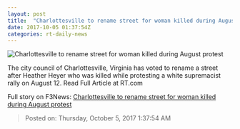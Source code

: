 ```yaml
---
layout: post
title:  "Charlottesville to rename street for woman killed during August protest"
date: 2017-10-05 01:37:54Z
categories: rt-daily-news
---
```


![Charlottesville to rename street for woman killed during August protest](https://cdni.rt.com/files/2017.10/article/59d57b33fc7e93da608b4569.jpg)

The city council of Charlottesville, Virginia has voted to rename a street after Heather Heyer who was killed while protesting a white supremacist rally on August 12. Read Full Article at RT.com


Full story on F3News: [Charlottesville to rename street for woman killed during August protest](http://www.f3nws.com/n/zRg3jG)

> Posted on: Thursday, October 5, 2017 1:37:54 AM
